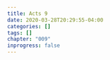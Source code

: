 ```yaml
---
title: Acts 9
date: 2020-03-28T20:29:55-04:00
categories: []
tags: []
chapter: "009"
inprogress: false
---
```


